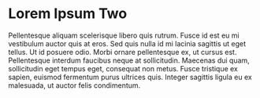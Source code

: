# Lorem Ipsum Two

Pellentesque aliquam scelerisque libero quis rutrum. Fusce id est eu mi vestibulum auctor quis at eros. Sed quis nulla id mi lacinia sagittis ut eget tellus. Ut id posuere odio. Morbi ornare pellentesque ex, ut cursus est. Pellentesque interdum faucibus neque at sollicitudin. Maecenas dui quam, sollicitudin eget tempus eget, consequat non metus. Fusce tristique ex sapien, euismod fermentum purus ultrices quis. Integer sagittis ligula eu ex malesuada, ut auctor felis condimentum.